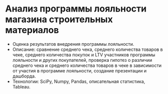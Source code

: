# Анализ программы лояльности магазина строительных материалов
- Оценка результатов внедрения программы лояльности. 
- Описание: сравнение среднего чека, среднего количества товаров в чеке, среднего количества покупок и LTV участников программы лояльности и других покупателей, проверка гипотез о различии среднего чека и среднего количества товаров в чеке в зависимости от участия в программе лояльности, создание презентации и дашборда.
- Технологии: SciPy, Numpy, Pandas, описательная статистика, Tableau.
